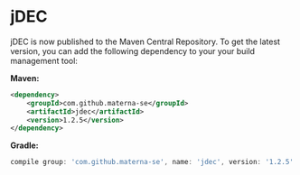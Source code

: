 # jDEC

jDEC is now published to the Maven Central Repository. To get the latest version, you can add the following dependency to your your build management tool:

**Maven:**
```xml
<dependency>
    <groupId>com.github.materna-se</groupId>
    <artifactId>jdec</artifactId>
    <version>1.2.5</version>
</dependency>
```

**Gradle:**
```gradle
compile group: 'com.github.materna-se', name: 'jdec', version: '1.2.5'
```